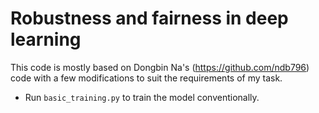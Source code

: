 # Robustness and fairness in deep learning

This code is mostly based on Dongbin Na's (https://github.com/ndb796) code with a few modifications to suit the requirements of my task. 

* Run `basic_training.py` to train the model conventionally.

